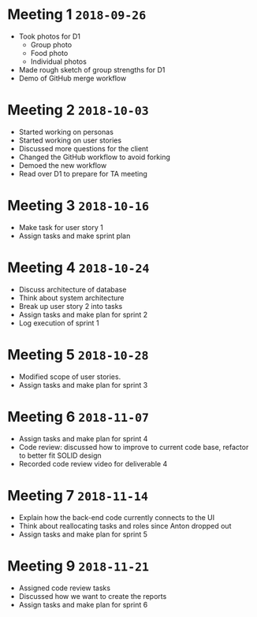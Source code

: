 # Meeting 1 `2018-09-26`
* Took photos for D1
    * Group photo
    * Food photo
    * Individual photos
* Made rough sketch of group strengths for D1
* Demo of GitHub merge workflow

# Meeting 2 `2018-10-03`
* Started working on personas
* Started working on user stories
* Discussed more questions for the client
* Changed the GitHub workflow to avoid forking
* Demoed the new workflow
* Read over D1 to prepare for TA meeting

# Meeting 3 `2018-10-16`
* Make task for user story 1
* Assign tasks and make sprint plan

# Meeting 4 `2018-10-24`
* Discuss architecture of database
* Think about system architecture
* Break up user story 2 into tasks
* Assign tasks and make plan for sprint 2
* Log execution of sprint 1

# Meeting 5 `2018-10-28`
* Modified scope of user stories.
* Assign tasks and make plan for sprint 3

# Meeting 6 `2018-11-07`
* Assign tasks and make plan for sprint 4
* Code review: discussed how to improve to current code base, refactor to better fit SOLID design
* Recorded code review video for deliverable 4

# Meeting 7 `2018-11-14`
* Explain how the back-end code currently connects to the UI
* Think about reallocating tasks and roles since Anton dropped out
* Assign tasks and make plan for sprint 5

# Meeting 9 `2018-11-21`
* Assigned code review tasks
* Discussed how we want to create the reports
* Assign tasks and make plan for sprint 6

